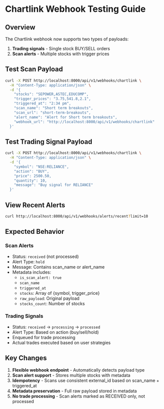 # Chartlink Webhook Testing Guide

## Overview

The Chartlink webhook now supports two types of payloads:
1. **Trading signals** - Single stock BUY/SELL orders
2. **Scan alerts** - Multiple stocks with trigger prices

## Test Scan Payload

```bash
curl -X POST http://localhost:8000/api/v1/webhooks/chartlink \
  -H "Content-Type: application/json" \
  -d '{
    "stocks": "SEPOWER,ASTEC,EDUCOMP",
    "trigger_prices": "3.75,541.8,2.1",
    "triggered_at": "2:34 pm",
    "scan_name": "Short term breakouts",
    "scan_url": "short-term-breakouts",
    "alert_name": "Alert for Short term breakouts",
    "webhook_url": "http://localhost:8000/api/v1/webhooks/chartlink"
  }'
```

## Test Trading Signal Payload

```bash
curl -X POST http://localhost:8000/api/v1/webhooks/chartlink \
  -H "Content-Type: application/json" \
  -d '{
    "symbol": "NSE:RELIANCE",
    "action": "BUY",
    "price": 2500.50,
    "quantity": 10,
    "message": "Buy signal for RELIANCE"
  }'
```

## View Recent Alerts

```bash
curl http://localhost:8000/api/v1/webhooks/alerts/recent?limit=10
```

## Expected Behavior

### Scan Alerts
- Status: `received` (not processed)
- Alert Type: `hold`
- Message: Contains scan_name or alert_name
- Metadata includes:
  - `is_scan_alert: true`
  - `scan_name`
  - `triggered_at`
  - `stocks`: Array of {symbol, trigger_price}
  - `raw_payload`: Original payload
  - `stocks_count`: Number of stocks

### Trading Signals
- Status: `received` → `processing` → `processed`
- Alert Type: Based on action (buy/sell/hold)
- Enqueued for trade processing
- Actual trades executed based on user strategies

## Key Changes

1. **Flexible webhook endpoint** - Automatically detects payload type
2. **Scan alert support** - Stores multiple stocks with metadata
3. **Idempotency** - Scans use consistent external_id based on scan_name + triggered_at
4. **Metadata preservation** - Full raw payload stored in metadata
5. **No trade processing** - Scan alerts marked as RECEIVED only, not processed
